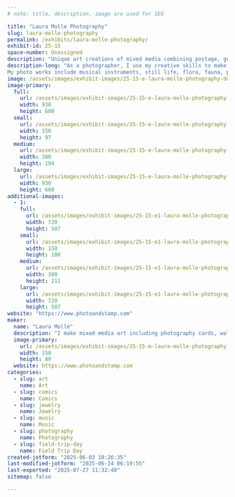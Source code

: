 ```yaml
---
# note: title, description, image are used for SEO

title: "Laura Molle Photography"
slug: laura-molle-photography
permalink: /exhibits/laura-molle-photography/
exhibit-id: 25-15
space-number: Unassigned
description: "Unique art creations of mixed media combining postage, guitar picks, jewelry and more with my photos"
description-long: "As a photographer, I use my creative skills to make mixed media art including photo cards and wall art suitable for framing or gifting.  I also make jewelry, enhance musical instruments, keychains, bookmarks and other unique items all using postage stamps, guitar picks and I turn many everyday objects into art.
My photo works include musical instruments, still life, flora, fauna, people and places."
image: /assets/images/exhibit-images/25-15-e-laura-molle-photography-double-neck-website-signed-300x194.jpg
image-primary: 
  full:
    url: /assets/images/exhibit-images/25-15-e-laura-molle-photography-double-neck-website-signed-full.jpg
    width: 930
    height: 600
  small:
    url: /assets/images/exhibit-images/25-15-e-laura-molle-photography-double-neck-website-signed-150x97.jpg
    width: 150
    height: 97
  medium:
    url: /assets/images/exhibit-images/25-15-e-laura-molle-photography-double-neck-website-signed-300x194.jpg
    width: 300
    height: 194
  large:
    url: /assets/images/exhibit-images/25-15-e-laura-molle-photography-double-neck-website-signed-930x600.jpg
    width: 930
    height: 600
additional-images: 
  - 1:
    full:
      url: /assets/images/exhibit-images/25-15-e1-laura-molle-photography-butterfly-white-stripe-website-full.jpg
      width: 720
      height: 507
    small:
      url: /assets/images/exhibit-images/25-15-e1-laura-molle-photography-butterfly-white-stripe-website-150x106.jpg
      width: 150
      height: 106
    medium:
      url: /assets/images/exhibit-images/25-15-e1-laura-molle-photography-butterfly-white-stripe-website-300x211.jpg
      width: 300
      height: 211
    large:
      url: /assets/images/exhibit-images/25-15-e1-laura-molle-photography-butterfly-white-stripe-website-720x507.jpg
      width: 720
      height: 507
website: "https://www.photoandstamp.com"
maker: 
  name: "Laura Mollé"
  description: "I make mixed media art including photography cards, wall art, jewelry, musical instruments, keychains and other unique items all using postage stamps, guitar picks and I create many other interesting objects into art."
  image-primary:
    url: /assets/images/exhibit-images/25-15-m-laura-molle-photography-laura-usbuscard2-logo3-150x89.jpg
    width: 150
    height: 89
  website: https://www.photoandstamp.com
categories: 
  - slug: art
    name: Art
  - slug: comics
    name: Comics
  - slug: jewelry
    name: Jewelry
  - slug: music
    name: Music
  - slug: photography
    name: Photography
  - slug: field-trip-day
    name: Field Trip Day
created-jotform: "2025-06-03 10:26:35"
last-modified-jotform: "2025-06-24 06:19:55"
last-exported: "2025-07-27 11:32:48"
sitemap: false

---
```

